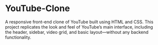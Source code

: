 # YouTube-Clone
A responsive front-end clone of YouTube built using HTML and CSS. This project replicates the look and feel of YouTube’s main interface, including the header, sidebar, video grid, and basic layout—without any backend functionality.
